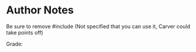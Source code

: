# Author Notes 
Be sure to remove #include <string> (Not specified that you can use it, Carver could take points off)
  
Grade: 
